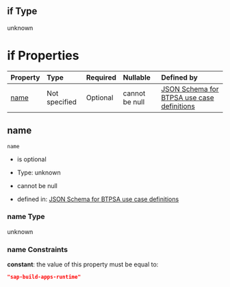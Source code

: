 ## if Type

unknown

# if Properties

| Property      | Type          | Required | Nullable       | Defined by                                                                                                                                                                                                          |
| :------------ | :------------ | :------- | :------------- | :------------------------------------------------------------------------------------------------------------------------------------------------------------------------------------------------------------------ |
| [name](#name) | Not specified | Optional | cannot be null | [JSON Schema for BTPSA use case definitions](btpsa-usecase-properties-services-items-allof-1-then-allof-106-if-properties-name.md "undefined#/properties/services/items/allOf/1/then/allOf/106/if/properties/name") |

## name



`name`

*   is optional

*   Type: unknown

*   cannot be null

*   defined in: [JSON Schema for BTPSA use case definitions](btpsa-usecase-properties-services-items-allof-1-then-allof-106-if-properties-name.md "undefined#/properties/services/items/allOf/1/then/allOf/106/if/properties/name")

### name Type

unknown

### name Constraints

**constant**: the value of this property must be equal to:

```json
"sap-build-apps-runtime"
```
